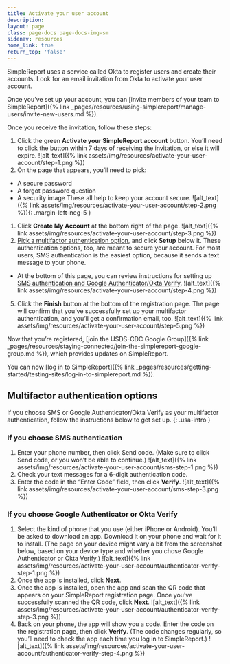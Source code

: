 ```yaml
---
title: Activate your user account
description:
layout: page
class: page-docs page-docs-img-sm
sidenav: resources
home_link: true
return_top: 'false'
---
```


SimpleReport uses a service called Okta to register users and create their accounts. Look for an email invitation from Okta to activate your user account.

Once you’ve set up your account, you can [invite members of your team to SimpleReport]({% link _pages/resources/using-simplereport/manage-users/invite-new-users.md %}).

Once you receive the invitation, follow these steps:
1. Click the green **Activate your SimpleReport account** button. You’ll need to click the button within 7 days of receiving the invitation, or else it will expire.
![alt_text]({% link assets/img/resources/activate-your-user-account/step-1.png %})
2. On the page that appears, you’ll need to pick:
  - A secure password
  - A forgot password question
  - A security image
  These all help to keep your account secure.
![alt_text]({% link assets/img/resources/activate-your-user-account/step-2.png %}){: .margin-left-neg-5 }
1. Click **Create My Account** at the bottom right of the page.
![alt_text]({% link assets/img/resources/activate-your-user-account/step-3.png %})
4. [Pick a multifactor authentication option](#multifactor-authentication-options), and click **Setup** below it. These authentication options, too, are meant to secure your account. For most users, SMS authentication is the easiest option, because it sends a text message to your phone.
  - At the bottom of this page, you can review instructions for setting up [SMS authentication and Google Authenticator/Okta Verify](#multifactor-authentication-options).
![alt_text]({% link assets/img/resources/activate-your-user-account/step-4.png %})
5. Click the **Finish** button at the bottom of the registration page. The page will confirm that you’ve successfully set up your multifactor authentication, and you’ll get a confirmation email, too.
![alt_text]({% link assets/img/resources/activate-your-user-account/step-5.png %})

Now that you’re registered, [join the USDS-CDC Google Group]({% link _pages/resources/staying-connected/join-the-simplereport-google-group.md %}), which provides updates on SimpleReport.

You can now [log in to SimpleReport]({% link _pages/resources/getting-started/testing-sites/log-in-to-simplereport.md %}).

## Multifactor authentication options
If you choose SMS or Google Authenticator/Okta Verify as your multifactor authentication, follow the instructions below to get set up.
{: .usa-intro }
### If you choose SMS authentication
1. Enter your phone number, then click Send code. (Make sure to click Send code, or you won’t be able to continue.)
![alt_text]({% link assets/img/resources/activate-your-user-account/sms-step-1.png %})
2. Check your text messages for a 6-digit authentication code.
3. Enter the code in the “Enter Code” field, then click **Verify**.
![alt_text]({% link assets/img/resources/activate-your-user-account/sms-step-3.png %})

### If you choose Google Authenticator or Okta Verify
1. Select the kind of phone that you use (either iPhone or Android). You’ll be asked to download an app. Download it on your phone and wait for it to install. (The page on your device might vary a bit from the screenshot below, based on your device type and whether you chose Google Authenticator or Okta Verify.)
![alt_text]({% link assets/img/resources/activate-your-user-account/authenticator-verify-step-1.png %})
2. Once the app is installed, click **Next**.
3. Once the app is installed, open the app and scan the QR code that appears on your SimpleReport registration page. Once you’ve successfully scanned the QR code, click **Next**.
![alt_text]({% link assets/img/resources/activate-your-user-account/authenticator-verify-step-3.png %})
4. Back on your phone, the app will show you a code. Enter the code on the registration page, then click **Verify**. (The code changes regularly, so you’ll need to check the app each time you log in to SimpleReport.)
![alt_text]({% link assets/img/resources/activate-your-user-account/authenticator-verify-step-4.png %})
